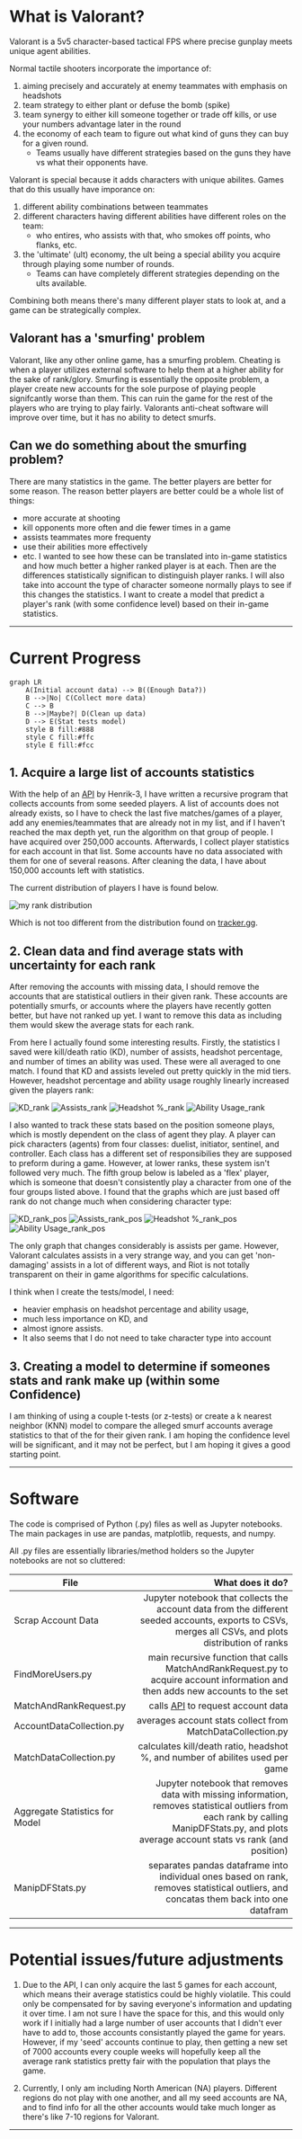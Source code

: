# What is Valorant?
Valorant is a 5v5 character-based tactical FPS where precise gunplay meets unique agent abilities. 

Normal tactile shooters incorporate the importance of:
1. aiming precisely and accurately at enemy teammates with emphasis on headshots
2. team strategy to either plant or defuse the bomb (spike)
3. team synergy to either kill someone together or trade off kills, or use your numbers advantage later in the round
4. the economy of each team to figure out what kind of guns they can buy for a given round. 
   - Teams usually have different strategies based on the guns they have vs what their opponents have.

Valorant is special because it adds characters with unique abilites. Games that do this usually have imporance on:
1. different ability combinations between teammates
2. different characters having different abilities have different roles on the team:
   - who entires, who assists with that, who smokes off points, who flanks, etc.
3. the 'ultimate' (ult) economy, the ult being a special ability you acquire through playing some number of rounds. 
   - Teams can have completely different strategies depending on the ults available.

Combining both means there's many different player stats to look at, and a game can be strategically complex.


## Valorant has a 'smurfing' problem
Valorant, like any other online game, has a smurfing problem. Cheating is when a player utilizes external software to help them at a higher ability for the sake of rank/glory. Smurfing is essentially the opposite problem, a player create new accounts for the sole purpose of playing people signifcantly worse than them. This can ruin the game for the rest of the players who are trying to play fairly. Valorants anti-cheat software will improve over time, but it has no ability to detect smurfs.



## Can we do something about the smurfing problem?
There are many statistics in the game. The better players are better for some reason. The reason better players are better could be a whole list of things:
- more accurate at shooting 
- kill opponents more often and die fewer times in a game
- assists teammates more frequenty 
- use their abilities more effectively
- etc. 
I wanted to see how these can be translated into in-game statistics and how much better a higher ranked player is at each. Then are the differences statistically significan to distinguish player ranks. I will also take into account the type of character someone normally plays to see if this changes the statistics. I want to create a model that predict a player's rank (with some confidence level) based on their in-game statistics.

--------------------------------------------------------------------------------------------------------------------------------------------------------------

# Current Progress

```mermaid
graph LR
    A(Initial account data) --> B((Enough Data?))
    B -->|No| C(Collect more data)
    C --> B
    B -->|Maybe?| D(Clean up data)
    D --> E(Stat tests model)
    style B fill:#888
    style C fill:#ffc
    style E fill:#fcc
```

## 1. Acquire a large list of accounts statistics
With the help of an [API](https://github.com/Henrik-3/unofficial-valorant-api) by Henrik-3, I have written a recursive program that collects accounts from some seeded players. A list of accounts does not already exists, so I have to check the last five matches/games of a player, add any enemies/teammates that are already not in my list, and if I haven't reached the max depth yet, run the algorithm on that group of people. I have acquired over 250,000 accounts. Afterwards, I collect player statistics for each account in that list. Some accounts have no data associated with them for one of several reasons. After cleaning the data, I have about 150,000 accounts left with statistics.

The current distribution of players I have is found below.

![my rank distribution](https://user-images.githubusercontent.com/26928139/169598119-c7c0efb4-5cab-47b0-9e42-e7bea162cafa.png)

Which is not too different from the distribution found on [tracker.gg](https://tracker.gg/valorant/leaderboards/ranked/all/default?page=1). 


## 2. Clean data and find average stats with uncertainty for each rank

After removing the accounts with missing data, I should remove the accounts that are statistical outliers in their given rank. These accounts are potentially smurfs, or accounts where the players have recently gotten better, but have not ranked up yet. I want to remove this data as including them would skew the average stats for each rank.

From here I actually found some interesting results. Firstly, the statistics I saved were kill/death ratio (KD), number of assists, headshot percentage, and number of times an ability was used. These were all averaged to one match. I found that KD and assists leveled out pretty quickly in the mid tiers. However, headshot percentage and ability usage roughly linearly increased given the players rank:

![KD_rank](https://user-images.githubusercontent.com/26928139/169598364-f394a477-fbe5-47da-8ac3-84e0b677508d.png) 
![Assists_rank](https://user-images.githubusercontent.com/26928139/169598400-e812d8d9-cee8-4491-a6da-d5911516392f.png)
![Headshot %_rank](https://user-images.githubusercontent.com/26928139/169598436-2ca2f068-6358-4fb9-bf30-f55dcab22a5b.png) 
![Ability Usage_rank](https://user-images.githubusercontent.com/26928139/169598458-2e850a1d-3cfe-4ffc-b251-25febe67e4b4.png)

I also wanted to track these stats based on the position someone plays, which is mostly dependent on the class of agent they play. A player can pick characters (agents) from four classes: duelist, initiator, sentinel, and controller. Each class has a different set of responsibilies they are supposed to preform during a game. However, at lower ranks, these system isn't followed very much. The fifth group below is labeled as a 'flex' player, which is someone that doesn't consistently play a character from one of the four groups listed above. I found that the graphs which are just based off rank do not change much when considering character type:

![KD_rank_pos](https://user-images.githubusercontent.com/26928139/169598557-4920b34e-5758-4a98-b9ed-c9f2b9061fb4.png)
![Assists_rank_pos](https://user-images.githubusercontent.com/26928139/169598565-bdc553fb-2270-47a0-a742-406c5cd58974.png)
![Headshot %_rank_pos](https://user-images.githubusercontent.com/26928139/169598577-1490236a-5ab3-4f98-af5a-54a10efed920.png)
![Ability Usage_rank_pos](https://user-images.githubusercontent.com/26928139/169598584-fffc6484-bed8-4b9d-b8ca-239fb67ac742.png)


The only graph that changes considerably is assists per game. However, Valorant calculates assists in a very strange way, and you can get 'non-damaging' assists in a lot of different ways, and Riot is not totally transparent on their in game algorithms for specific calculations. 

I think when I create the tests/model, I need:
- heavier emphasis on headshot percentage and ability usage, 
- much less importance on KD, and 
- almost ignore assists. 
- It also seems that I do not need to take character type into account


## 3. Creating a model to determine if someones stats and rank make up (within some Confidence)
I am thinking of using a couple t-tests (or z-tests) or create a k nearest neighbor (KNN) model to compare the alleged smurf accounts average statistics to that of the for their given rank. I am hoping the confidence level will be significant, and it may not be perfect, but I am hoping it gives a good starting point.

--------------------------------------------------------------------------------------------------------------------------------------------------------------

# Software
The code is comprised of Python (.py) files as well as Jupyter notebooks. The main packages in use are pandas, matplotlib, requests, and numpy.

All .py files are essentially libraries/method holders so the Jupyter notebooks are not so cluttered:

| File                            | What does it do?     |
| -----------------------------   | -------------:|
| Scrap Account Data              | Jupyter notebook that collects the account data from the different seeded accounts, exports to CSVs, merges all CSVs, and plots distribution of ranks | 
| FindMoreUsers.py                | main recursive function that calls MatchAndRankRequest.py to acquire account information and then adds new accounts to the set | 
| MatchAndRankRequest.py          | calls [API](https://github.com/Henrik-3/unofficial-valorant-api) to request account data | 
| AccountDataCollection.py        | averages account stats collect from MatchDataCollection.py |
| MatchDataCollection.py          | calculates kill/death ratio, headshot %, and number of abilites used per game | 
| Aggregate Statistics for Model  | Jupyter notebook that removes data with missing information, removes statistical outliers from each rank by calling ManipDFStats.py, and plots average account stats vs rank (and position) | 
| ManipDFStats.py                 | separates pandas dataframe into individual ones based on rank, removes statistical outliers, and concatas them back into one datafram | 

--------------------------------------------------------------------------------------------------------------------------------------------------------------

# Potential issues/future adjustments
1. Due to the API, I can only acquire the last 5 games for each account, which means their average statistics could be highly violatile. This could only be compensated for by saving everyone's information and updating it over time. I am not sure I have the space for this, and this would only work if I initially had a large number of user accounts that I didn't ever have to add to, those accounts consistantly played the game for years. However, if my 'seed' accounts continue to play, then getting a new set of 7000 accounts every couple weeks will hopefully keep all the average rank statistics pretty fair with the population that plays the game.

2. Currently, I only am including North American (NA) players. Different regions do not play with one another, and all my seed accounts are NA, and to find info for all the other accounts would take much longer as there's like 7-10 regions for Valorant.

--------------------------------------------------------------------------------------------------------------------------------------------------------------

